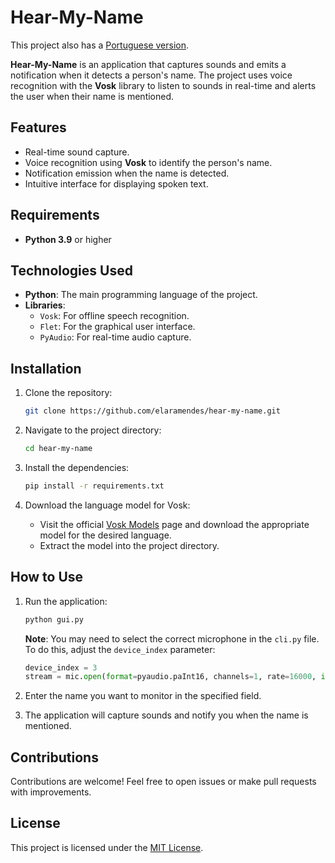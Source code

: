 # Hear-My-Name

This project also has a [Portuguese version](README.pt.md).


**Hear-My-Name** is an application that captures sounds and emits a notification when it detects a person's name. The project uses voice recognition with the **Vosk** library to listen to sounds in real-time and alerts the user when their name is mentioned.

## Features

- Real-time sound capture.
- Voice recognition using **Vosk** to identify the person's name.
- Notification emission when the name is detected.
- Intuitive interface for displaying spoken text.

## Requirements

- **Python 3.9** or higher

## Technologies Used

- **Python**: The main programming language of the project.
- **Libraries**:
  - `Vosk`: For offline speech recognition.
  - `Flet`: For the graphical user interface.
  - `PyAudio`: For real-time audio capture.

## Installation

1. Clone the repository:
   ```bash
   git clone https://github.com/elaramendes/hear-my-name.git
   ```

2. Navigate to the project directory:
   ```bash
   cd hear-my-name
   ```

3. Install the dependencies:
   ```bash
   pip install -r requirements.txt
   ```

4. Download the language model for Vosk:
   - Visit the official [Vosk Models](https://alphacephei.com/vosk/models) page and download the appropriate model for the desired language.
   - Extract the model into the project directory.

## How to Use

1. Run the application:
   ```bash
   python gui.py
   ```

   **Note**: You may need to select the correct microphone in the `cli.py` file. To do this, adjust the `device_index` parameter:

   ```python
   device_index = 3
   stream = mic.open(format=pyaudio.paInt16, channels=1, rate=16000, input=True, frames_per_buffer=1024, input_device_index=device_index)
   ```

2. Enter the name you want to monitor in the specified field.

3. The application will capture sounds and notify you when the name is mentioned.

## Contributions

Contributions are welcome! Feel free to open issues or make pull requests with improvements.

## License

This project is licensed under the [MIT License](LICENSE.txt).
